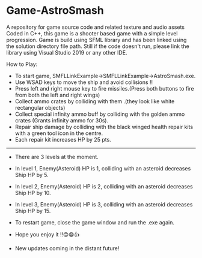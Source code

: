 # Game-AstroSmash
A repository for game source code and related texture and audio assets
Coded in C++, this game is a shooter based game with a simple level progression.
Game is build using SFML library and has been linked using the solution directory file path. Still if the code doesn't run, please link the library using Visual Studio 2019 or any other IDE.

How to Play:
* To start game, SMFLLinkExample->SMFLLinkExample->AstroSmash.exe.
* Use WSAD keys to move the ship and avoid collisions !!
* Press left and right mouse key to fire missiles.(Press both buttons to fire from both the left and right wings)
* Collect ammo crates by colliding with them .(they look like white rectangular objects)
* Collect special infinity ammo buff by colliding with the golden ammo crates (Grants infinity ammo for 30s).
* Repair ship damage by colliding with the black winged health repair kits with a green tool icon in the centre.
* Each repair kit increases HP by 25 pts.
---------------------------------------------------------------------------------------------------------------------------------------------------------------------
* There are 3 levels at the moment.
* In level 1, Enemy(Asteroid) HP is 1, colliding with an asteroid decreases Ship HP by 5.
* In level 2, Enemy(Asteroid) HP is 2, colliding with an asteroid decreases Ship HP by 10.
* In level 3, Enemy(Asteroid) HP is 3, colliding with an asteroid decreases Ship HP by 15.

* To restart game, close the game window and run the .exe again.

* Hope you enjoy it !!😊😁👍
* New updates coming in the distant future!
